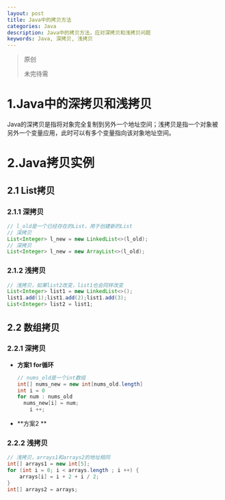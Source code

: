```yaml
---
layout: post
title: Java中的拷贝方法
categories: Java
description: Java中的拷贝方法，应对深拷贝和浅拷贝问题
keywords: Java, 深拷贝, 浅拷贝
---
```


> 原创
>
> 未完待需

# 1.Java中的深拷贝和浅拷贝

Java的深拷贝是指将对象完全复制到另外一个地址空间；浅拷贝是指一个对象被另外一个变量应用，此时可以有多个变量指向该对象地址空间。

# 2.Java拷贝实例

## 2.1 List拷贝

### 2.1.1 深拷贝

```java
// l_old是一个已经存在的List，用于创建新的List
// 深拷贝
List<Integer> l_new = new LinkedList<>(l_old);
// 深拷贝
List<Integer> l_new = new ArrayList<>(l_old);
```

### 2.1.2 浅拷贝

```java
// 浅拷贝，如果list2改变，list1也会同样改变
List<Integer> list1 = new LinkedList<>();
list1.add(1);list1.add(2);list1.add(3);
List<Integer> list2 = list1;
```



 ## 2.2 数组拷贝

### 2.2.1 深拷贝

* **方案1 for循环**

  ```java
  // nums_old是一个int数组
  int[] nums_new = new int[nums_old.length]
  int i = 0
  for num : nums_old
  	nums_new[i] = num;
      i ++;
  ```

* **方案2 **

### 2.2.2 浅拷贝

```java
// 浅拷贝，arrays1和arrays2的地址相同
int[] arrays1 = new int[5];
for (int i = 0; i < arrays.length ; i ++) {
    arrays[i] = i + 2 + i / 2;
}
int[] arrays2 = arrays;
```


